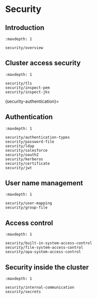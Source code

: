 # Security

## Introduction

```{toctree}
:maxdepth: 1

security/overview
```

## Cluster access security

```{toctree}
:maxdepth: 1

security/tls
security/inspect-pem
security/inspect-jks
```

(security-authentication)=

## Authentication

```{toctree}
:maxdepth: 1

security/authentication-types
security/password-file
security/ldap
security/salesforce
security/oauth2
security/kerberos
security/certificate
security/jwt
```

## User name management

```{toctree}
:maxdepth: 1

security/user-mapping
security/group-file
```

## Access control

```{toctree}
:maxdepth: 1

security/built-in-system-access-control
security/file-system-access-control
security/opa-system-access-control
```

## Security inside the cluster

```{toctree}
:maxdepth: 1

security/internal-communication
security/secrets
```

